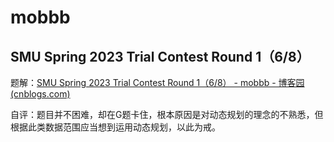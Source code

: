 # mobbb
## SMU Spring 2023 Trial Contest Round 1（6/8）

题解：[SMU Spring 2023 Trial Contest Round 1（6/8） - mobbb - 博客园 (cnblogs.com)](https://www.cnblogs.com/mobbb/p/17242857.html)

自评：题目并不困难，却在G题卡住，根本原因是对动态规划的理念的不熟悉，但根据此类数据范围应当想到运用动态规划，以此为戒。



